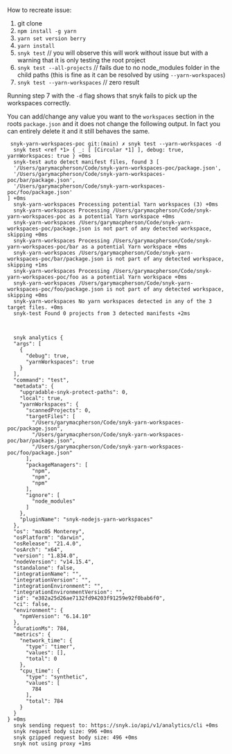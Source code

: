 How to recreate issue:

1. git clone
2. `npm install -g yarn`
3. `yarn set version berry`
4. `yarn install`
5. `snyk test` // you will observe this will work without issue but with a warning that it is only testing the root project
6. `snyk test --all-projects` // fails due to no node_modules folder in the child paths (this is fine as it can be resolved by using `--yarn-workspaces`)
7. `snyk test --yarn-workspaces` // zero result

Running step 7 with the `-d` flag shows that snyk fails to pick up the workspaces correctly.

You can add/change any value you want to the `workspaces` section in the roots `package.json` and it does not change the following output. In fact you can entirely delete it and it still behaves the same.

```
 snyk-yarn-workspaces-poc git:(main) ✗ snyk test --yarn-workspaces -d
  snyk test <ref *1> { _: [ [Circular *1] ], debug: true, yarnWorkspaces: true } +0ms
  snyk-test auto detect manifest files, found 3 [
  '/Users/garymacpherson/Code/snyk-yarn-workspaces-poc/package.json',
  '/Users/garymacpherson/Code/snyk-yarn-workspaces-poc/bar/package.json',
  '/Users/garymacpherson/Code/snyk-yarn-workspaces-poc/foo/package.json'
] +0ms
  snyk-yarn-workspaces Processing potential Yarn workspaces (3) +0ms
  snyk-yarn-workspaces Processing /Users/garymacpherson/Code/snyk-yarn-workspaces-poc as a potential Yarn workspace +0ms
  snyk-yarn-workspaces /Users/garymacpherson/Code/snyk-yarn-workspaces-poc/package.json is not part of any detected workspace, skipping +0ms
  snyk-yarn-workspaces Processing /Users/garymacpherson/Code/snyk-yarn-workspaces-poc/bar as a potential Yarn workspace +0ms
  snyk-yarn-workspaces /Users/garymacpherson/Code/snyk-yarn-workspaces-poc/bar/package.json is not part of any detected workspace, skipping +1ms
  snyk-yarn-workspaces Processing /Users/garymacpherson/Code/snyk-yarn-workspaces-poc/foo as a potential Yarn workspace +0ms
  snyk-yarn-workspaces /Users/garymacpherson/Code/snyk-yarn-workspaces-poc/foo/package.json is not part of any detected workspace, skipping +0ms
  snyk-yarn-workspaces No yarn workspaces detected in any of the 3 target files. +0ms
  snyk-test Found 0 projects from 3 detected manifests +2ms



  snyk analytics {
  "args": [
    {
      "debug": true,
      "yarnWorkspaces": true
    }
  ],
  "command": "test",
  "metadata": {
    "upgradable-snyk-protect-paths": 0,
    "local": true,
    "yarnWorkspaces": {
      "scannedProjects": 0,
      "targetFiles": [
        "/Users/garymacpherson/Code/snyk-yarn-workspaces-poc/package.json",
        "/Users/garymacpherson/Code/snyk-yarn-workspaces-poc/bar/package.json",
        "/Users/garymacpherson/Code/snyk-yarn-workspaces-poc/foo/package.json"
      ],
      "packageManagers": [
        "npm",
        "npm",
        "npm"
      ],
      "ignore": [
        "node_modules"
      ]
    },
    "pluginName": "snyk-nodejs-yarn-workspaces"
  },
  "os": "macOS Monterey",
  "osPlatform": "darwin",
  "osRelease": "21.4.0",
  "osArch": "x64",
  "version": "1.834.0",
  "nodeVersion": "v14.15.4",
  "standalone": false,
  "integrationName": "",
  "integrationVersion": "",
  "integrationEnvironment": "",
  "integrationEnvironmentVersion": "",
  "id": "e382a25d26ae7132fd94203f91259e92f0bab6f0",
  "ci": false,
  "environment": {
    "npmVersion": "6.14.10"
  },
  "durationMs": 784,
  "metrics": {
    "network_time": {
      "type": "timer",
      "values": [],
      "total": 0
    },
    "cpu_time": {
      "type": "synthetic",
      "values": [
        784
      ],
      "total": 784
    }
  }
} +0ms
  snyk sending request to: https://snyk.io/api/v1/analytics/cli +0ms
  snyk request body size: 996 +0ms
  snyk gzipped request body size: 496 +0ms
  snyk not using proxy +1ms
```